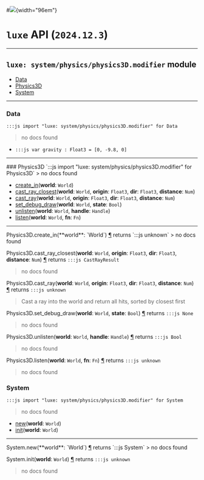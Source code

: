#![](../../../../../../../../../images/luxe-dark.svg){width="96em"}

# `luxe` API (`2024.12.3`)  


---

## `luxe: system/physics/physics3D.modifier` module

- [Data](#data)   
- [Physics3D](#physics3d)   
- [System](#system)   

---

### Data
`:::js import "luxe: system/physics/physics3D.modifier" for Data`
> no docs found

- `:::js var gravity : Float3 = [0, -9.8, 0]`

<hr/>
### Physics3D
`:::js import "luxe: system/physics/physics3D.modifier" for Physics3D`
> no docs found

- [create_in](#Physics3D.create_in)(**world**: `World`)
- [cast_ray_closest](#Physics3D.cast_ray_closest+4)(**world**: `World`, **origin**: `Float3`, **dir**: `Float3`, **distance**: `Num`)
- [cast_ray](#Physics3D.cast_ray+4)(**world**: `World`, **origin**: `Float3`, **dir**: `Float3`, **distance**: `Num`)
- [set_debug_draw](#Physics3D.set_debug_draw+2)(**world**: `World`, **state**: `Bool`)
- [unlisten](#Physics3D.unlisten+2)(**world**: `World`, **handle**: `Handle`)
- [listen](#Physics3D.listen+2)(**world**: `World`, **fn**: `Fn`)

<hr/>
<endpoint module="luxe: system/physics/physics3D.modifier" class="Physics3D" signature="create_in(world : World)"></endpoint>
<signature id="Physics3D.create_in">Physics3D.create_in(**world**: `World`)
<a class="headerlink" href="#Physics3D.create_in" title="Permanent link">¶</a></signature>
<span class='api_ret'>returns</span> `:::js unknown`
> no docs found   

<endpoint module="luxe: system/physics/physics3D.modifier" class="Physics3D" signature="cast_ray_closest(world : World, origin : Float3, dir : Float3, distance : Num)"></endpoint>
<signature id="Physics3D.cast_ray_closest+4">Physics3D.cast_ray_closest(**world**: `World`, **origin**: `Float3`, **dir**: `Float3`, **distance**: `Num`)
<a class="headerlink" href="#Physics3D.cast_ray_closest+4" title="Permanent link">¶</a></signature>
<span class='api_ret'>returns</span> `:::js CastRayResult`
> no docs found   

<endpoint module="luxe: system/physics/physics3D.modifier" class="Physics3D" signature="cast_ray(world : World, origin : Float3, dir : Float3, distance : Num)"></endpoint>
<signature id="Physics3D.cast_ray+4">Physics3D.cast_ray(**world**: `World`, **origin**: `Float3`, **dir**: `Float3`, **distance**: `Num`)
<a class="headerlink" href="#Physics3D.cast_ray+4" title="Permanent link">¶</a></signature>
<span class='api_ret'>returns</span> `:::js unknown`
> Cast a ray into the world and return all hits, sorted by closest first   

<endpoint module="luxe: system/physics/physics3D.modifier" class="Physics3D" signature="set_debug_draw(world : World, state : Bool)"></endpoint>
<signature id="Physics3D.set_debug_draw+2">Physics3D.set_debug_draw(**world**: `World`, **state**: `Bool`)
<a class="headerlink" href="#Physics3D.set_debug_draw+2" title="Permanent link">¶</a></signature>
<span class='api_ret'>returns</span> `:::js None`
> no docs found   

<endpoint module="luxe: system/physics/physics3D.modifier" class="Physics3D" signature="unlisten(world : World, handle : Handle)"></endpoint>
<signature id="Physics3D.unlisten+2">Physics3D.unlisten(**world**: `World`, **handle**: `Handle`)
<a class="headerlink" href="#Physics3D.unlisten+2" title="Permanent link">¶</a></signature>
<span class='api_ret'>returns</span> `:::js Bool`
> no docs found   

<endpoint module="luxe: system/physics/physics3D.modifier" class="Physics3D" signature="listen(world : World, fn : Fn)"></endpoint>
<signature id="Physics3D.listen+2">Physics3D.listen(**world**: `World`, **fn**: `Fn`)
<a class="headerlink" href="#Physics3D.listen+2" title="Permanent link">¶</a></signature>
<span class='api_ret'>returns</span> `:::js unknown`
> no docs found   

### System
`:::js import "luxe: system/physics/physics3D.modifier" for System`
> no docs found

- [new](#System.new)(**world**: `World`)
- [init](#System.init)(**world**: `World`)

<hr/>
<endpoint module="luxe: system/physics/physics3D.modifier" class="System" signature="new(world : World)"></endpoint>
<signature id="System.new">System.new(**world**: `World`)
<a class="headerlink" href="#System.new" title="Permanent link">¶</a></signature>
<span class='api_ret'>returns</span> `:::js System`
> no docs found   

<endpoint module="luxe: system/physics/physics3D.modifier" class="System" signature="init(world : World)"></endpoint>
<signature id="System.init">System.init(**world**: `World`)
<a class="headerlink" href="#System.init" title="Permanent link">¶</a></signature>
<span class='api_ret'>returns</span> `:::js unknown`
> no docs found   


